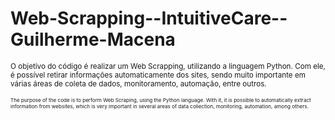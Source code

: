 # Web-Scrapping--IntuitiveCare--Guilherme-Macena 

<small>  O objetivo do código é realizar um Web Scrapping, utilizando a linguagem Python. Com ele, é possível retirar informações automaticamente dos sites, sendo muito importante em várias áreas de coleta de dados, monitoramento, automação, entre outros. <small>

<small> The purpose of the code is to perform Web Scraping, using the Python language. With it, it is possible to automatically extract information from websites, which is very important in several areas of data collection, monitoring, automation, among others. <small>
